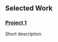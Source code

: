 ## Selected Work
<div class="item-grid">
<div class="item">
  <h3><a href="https://github.com/you/project1">Project 1</a></h3>
  <p>Short description.</p>
</div>
<!-- more items -->
</div>
